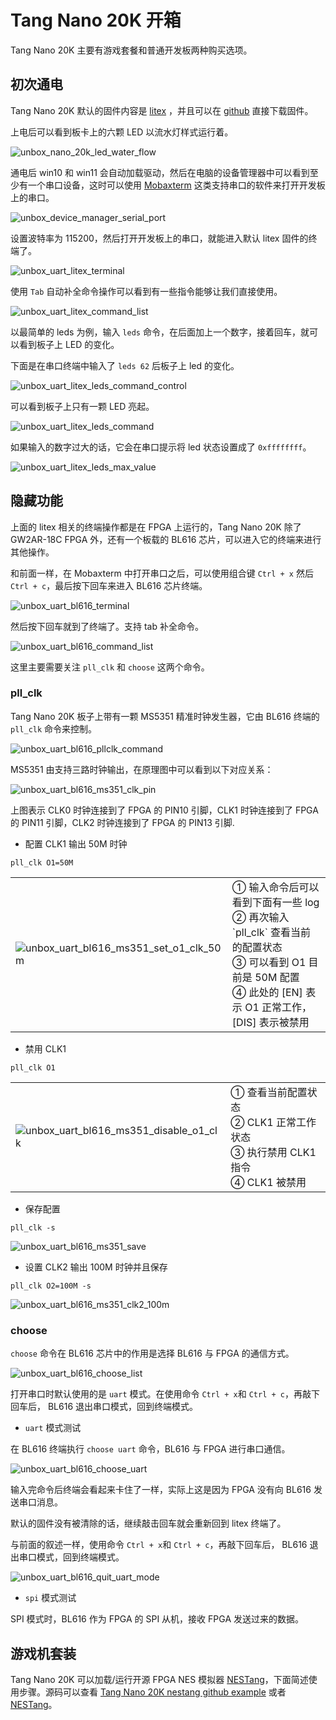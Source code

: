 # Tang Nano 20K 开箱

Tang Nano 20K 主要有游戏套餐和普通开发板两种购买选项。

## 初次通电

Tang Nano 20K 默认的固件内容是 [litex](https://github.com/litex-hub) ，并且可以在 [github](https://github.com/sipeed/TangNano-20K-example/tree/main/litex) 直接下载固件。

上电后可以看到板卡上的六颗 LED 以流水灯样式运行着。

![unbox_nano_20k_led_water_flow](./../assets/unbox/unbox_nano_20k_led_water_flow.gif)

通电后 win10 和 win11 会自动加载驱动，然后在电脑的设备管理器中可以看到至少有一个串口设备，这时可以使用 [Mobaxterm](https://mobaxterm.mobatek.net/) 这类支持串口的软件来打开开发板上的串口。

![unbox_device_manager_serial_port](./../assets/unbox/unbox_device_manager_serial_port.png)

设置波特率为 115200，然后打开开发板上的串口，就能进入默认 litex 固件的终端了。

![unbox_uart_litex_terminal](./../assets/unbox/unbox_uart_litex_terminal.png)

使用 `Tab` 自动补全命令操作可以看到有一些指令能够让我们直接使用。

![unbox_uart_litex_command_list](./../assets/unbox/unbox_uart_litex_command_list.png)

以最简单的 leds 为例，输入 `leds` 命令，在后面加上一个数字，接着回车，就可以看到板子上 LED 的变化。

下面是在串口终端中输入了 `leds 62` 后板子上 led 的变化。

![unbox_uart_litex_leds_command_control](./../assets/unbox/unbox_uart_litex_leds_command_control.png)

可以看到板子上只有一颗 LED 亮起。

![unbox_uart_litex_leds_command](./../assets/unbox/unbox_uart_litex_leds_command.jpg)

如果输入的数字过大的话，它会在串口提示将 led 状态设置成了 `0xffffffff`。

![unbox_uart_litex_leds_max_value](./../assets/unbox/unbox_uart_litex_leds_max_value.png)

## 隐藏功能

上面的 litex 相关的终端操作都是在 FPGA 上运行的，Tang Nano 20K 除了 GW2AR-18C FPGA 外，还有一个板载的 BL616 芯片，可以进入它的终端来进行其他操作。

和前面一样，在 Mobaxterm 中打开串口之后，可以使用组合键 `Ctrl + x` 然后 `Ctrl + c`，最后按下回车来进入 BL616 芯片终端。

![unbox_uart_bl616_terminal](./../assets/unbox/unbox_uart_bl616_terminal.png)

然后按下回车就到了终端了。支持 tab 补全命令。

![unbox_uart_bl616_command_list](./../assets/unbox/unbox_uart_bl616_command_list.png)

这里主要需要关注 `pll_clk` 和 `choose` 这两个命令。

### pll_clk

Tang Nano 20K 板子上带有一颗 MS5351 精准时钟发生器，它由 BL616 终端的 `pll_clk` 命令来控制。

![unbox_uart_bl616_pllclk_command](./../assets/unbox/unbox_uart_bl616_pllclk_command.png)

MS5351 由支持三路时钟输出，在原理图中可以看到以下对应关系：

![unbox_uart_bl616_ms351_clk_pin](./../assets/unbox/unbox_uart_bl616_ms351_clk_pin.png)

上图表示 CLK0 时钟连接到了 FPGA 的 PIN10 引脚，CLK1 时钟连接到了 FPGA 的 PIN11 引脚，CLK2 时钟连接到了 FPGA 的 PIN13 引脚.

- 配置 CLK1 输出 50M 时钟

`pll_clk O1=50M`

<table>
    <tr>
        <td><img src="./../assets/unbox/unbox_uart_bl616_ms351_set_o1_clk_50m.png" alt="unbox_uart_bl616_ms351_set_o1_clk_50m"></td>
        <td>
            ① 输入命令后可以看到下面有一些 log <br>
            ② 再次输入 `pll_clk` 查看当前的配置状态 <br>
            ③ 可以看到 O1 目前是 50M 配置 <br>
            ④ 此处的 [EN] 表示 O1 正常工作，[DIS] 表示被禁用
        </td>
    </tr>
</table>

- 禁用 CLK1

`pll_clk O1`

<table>
    <tr>
        <td><img src="./../assets/unbox/unbox_uart_bl616_ms351_disable_o1_clk.png" alt="unbox_uart_bl616_ms351_disable_o1_clk"></td>
        <td>
            ① 查看当前配置状态 <br>
            ② CLK1 正常工作状态 <br>
            ③ 执行禁用 CLK1 指令 <br>
            ④ CLK1 被禁用
        </td>
    </tr>
</table>

- 保存配置

`pll_clk -s`

![unbox_uart_bl616_ms351_save](./../assets/unbox/unbox_uart_bl616_ms351_save.png)

- 设置 CLK2 输出 100M 时钟并且保存

`pll_clk O2=100M -s`

![unbox_uart_bl616_ms351_clk2_100m](./../assets/unbox/unbox_uart_bl616_ms351_clk2_100m.jpg)

### choose

`choose` 命令在 BL616 芯片中的作用是选择 BL616 与 FPGA 的通信方式。

![unbox_uart_bl616_choose_list](./../assets/unbox/unbox_uart_bl616_choose_list.png)

打开串口时默认使用的是 `uart` 模式。在使用命令 `Ctrl + x`和 `Ctrl + c`，再敲下回车后， BL616 退出串口模式，回到终端模式。

- `uart` 模式测试

在 BL616 终端执行 `choose uart` 命令，BL616 与 FPGA 进行串口通信。

![unbox_uart_bl616_choose_uart](./../assets/unbox/unbox_uart_bl616_choose_uart.png)

输入完命令后终端会看起来卡住了一样，实际上这是因为 FPGA 没有向 BL616 发送串口消息。

默认的固件没有被清除的话，继续敲击回车就会重新回到 litex 终端了。

与前面的叙述一样，使用命令 `Ctrl + x`和 `Ctrl + c`，再敲下回车后， BL616 退出串口模式，回到终端模式。

![unbox_uart_bl616_quit_uart_mode](./../assets/unbox/unbox_uart_bl616_quit_uart_mode.png)

- `spi` 模式测试

SPI 模式时，BL616 作为 FPGA 的 SPI 从机，接收 FPGA 发送过来的数据。

## 游戏机套装

Tang Nano 20K 可以加载/运行开源 FPGA NES 模拟器 [NESTang](https://github.com/nand2mario/nestang)，下面简述使用步骤。源码可以查看 [Tang Nano 20K nestang github example](https://github.com/sipeed/TangNano-20K-example/tree/main/nestang) 或者 [NESTang](https://github.com/nand2mario/nestang)。

